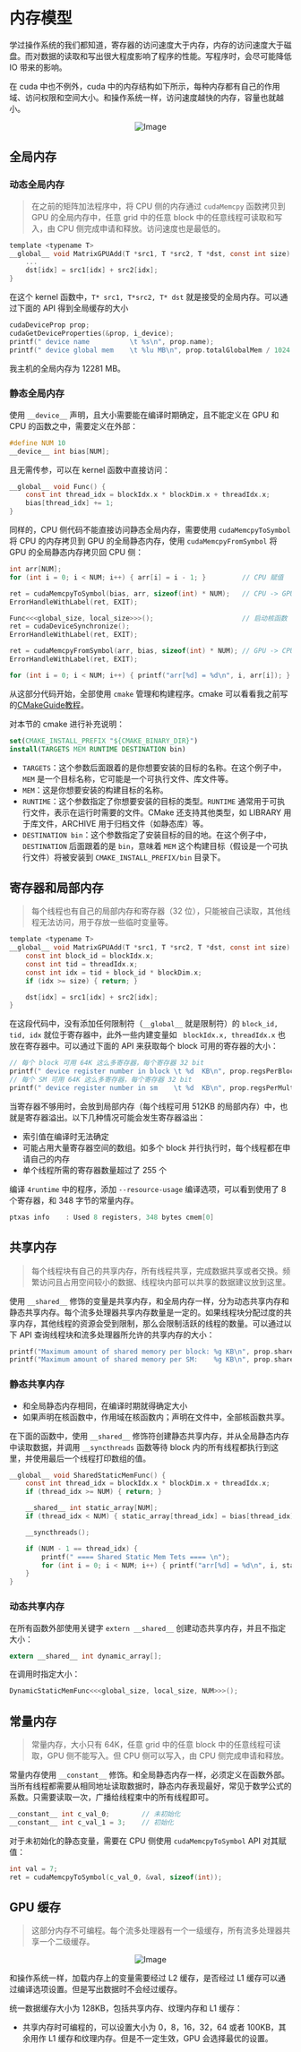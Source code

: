 # 内存模型

学过操作系统的我们都知道，寄存器的访问速度大于内存，内存的访问速度大于磁盘。而对数据的读取和写出很大程度影响了程序的性能。写程序时，会尽可能降低 IO 带来的影响。

在 cuda 中也不例外，cuda 中的内存结构如下所示，每种内存都有自己的作用域、访问权限和空间大小。和操作系统一样，访问速度越快的内存，容量也就越小。

<p align="center">
  <img src="../../imgs/memory-model.png" alt="Image" />
</p>

## 全局内存

### 动态全局内存

> 在之前的矩阵加法程序中，将 CPU 侧的内存通过 `cudaMemcpy` 函数拷贝到 GPU 的全局内存中，任意 grid 中的任意 block 中的任意线程可读取和写入，由 CPU 侧完成申请和释放。访问速度也是最低的。

```c
template <typename T>
__global__ void MatrixGPUAdd(T *src1, T *src2, T *dst, const int size) {
    ...
    dst[idx] = src1[idx] + src2[idx];
}
```

在这个 kernel 函数中，`T* src1, T*src2, T* dst` 就是接受的全局内存。可以通过下面的 API 得到全局缓存的大小

```c
cudaDeviceProp prop;
cudaGetDeviceProperties(&prop, i_device);
printf(" device name          \t %s\n", prop.name);
printf(" device global mem    \t %lu MB\n", prop.totalGlobalMem / 1024 / 1024);
```

我主机的全局内存为 12281 MB。

### 静态全局内存

使用 `__device__` 声明，且大小需要能在编译时期确定，且不能定义在 GPU 和 CPU 的函数之中，需要定义在外部：

```c
#define NUM 10
__device__ int bias[NUM];
```

且无需传参，可以在 kernel 函数中直接访问：

```c
__global__ void Func() {
    const int thread_idx = blockIdx.x * blockDim.x + threadIdx.x;
    bias[thread_idx] += 1;
}
```

同样的，CPU 侧代码不能直接访问静态全局内存，需要使用 `cudaMemcpyToSymbol` 将 CPU 的内存拷贝到 GPU 的全局静态内存，使用 `cudaMemcpyFromSymbol` 将 GPU 的全局静态内存拷贝回 CPU 侧：

```c
int arr[NUM];
for (int i = 0; i < NUM; i++) { arr[i] = i - 1; }         // CPU 赋值

ret = cudaMemcpyToSymbol(bias, arr, sizeof(int) * NUM);   // CPU -> GPU
ErrorHandleWithLabel(ret, EXIT);

Func<<<global_size, local_size>>>();                      // 启动核函数
ret = cudaDeviceSynchronize();
ErrorHandleWithLabel(ret, EXIT);

ret = cudaMemcpyFromSymbol(arr, bias, sizeof(int) * NUM); // GPU -> CPU
ErrorHandleWithLabel(ret, EXIT);

for (int i = 0; i < NUM; i++) { printf("arr[%d] = %d\n", i, arr[i]); }  // 查看结果
```

从这部分代码开始，全部使用 `cmake` 管理和构建程序。cmake 可以看看我之前写的[CMakeGuide教程](https://github.com/muyuuuu/CMakeGuide)。

对本节的 cmake 进行补充说明：

```cmake
set(CMAKE_INSTALL_PREFIX "${CMAKE_BINARY_DIR}")
install(TARGETS MEM RUNTIME DESTINATION bin)
```

- `TARGETS`：这个参数后面跟着的是你想要安装的目标的名称。在这个例子中，`MEM` 是一个目标名称，它可能是一个可执行文件、库文件等。
- `MEM`：这是你想要安装的构建目标的名称。
- `RUNTIME`：这个参数指定了你想要安装的目标的类型。`RUNTIME` 通常用于可执行文件，表示在运行时需要的文件。CMake 还支持其他类型，如 LIBRARY 用于库文件，ARCHIVE 用于归档文件（如静态库）等。
- `DESTINATION bin`：这个参数指定了安装目标的目的地。在这个例子中，`DESTINATION` 后面跟着的是 `bin`，意味着 `MEM` 这个构建目标（假设是一个可执行文件）将被安装到 `CMAKE_INSTALL_PREFIX/bin` 目录下。

## 寄存器和局部内存

> 每个线程也有自己的局部内存和寄存器（32 位），只能被自己读取，其他线程无法访问，用于存放一些临时变量等。

```c
template <typename T>
__global__ void MatrixGPUAdd(T *src1, T *src2, T *dst, const int size) {
    const int block_id = blockIdx.x;
    const int tid = threadIdx.x;
    const int idx = tid + block_id * blockDim.x;
    if (idx >= size) { return; }

    dst[idx] = src1[idx] + src2[idx];
}
```

在这段代码中，没有添加任何限制符（`__global__` 就是限制符）的 `block_id, tid, idx` 就位于寄存器中，此外一些内建变量如 ` blockIdx.x, threadIdx.x` 也放在寄存器中。可以通过下面的 API 来获取每个 block 可用的寄存器的大小：

```c
// 每个 block 可用 64K 这么多寄存器，每个寄存器 32 bit
printf(" device register number in block \t %d  KB\n", prop.regsPerBlock / 1024);  
// 每个 SM 可用 64K 这么多寄存器，每个寄存器 32 bit
printf(" device register number in sm    \t %d  KB\n", prop.regsPerMultiprocessor / 1024);
```

当寄存器不够用时，会放到局部内存（每个线程可用 512KB 的局部内存）中，也就是寄存器溢出。以下几种情况可能会发生寄存器溢出：

- 索引值在编译时无法确定
- 可能占用大量寄存器空间的数组。如多个 block 并行执行时，每个线程都在申请自己的内存
- 单个线程所需的寄存器数量超过了 255 个

编译 `4runtime` 中的程序，添加 `--resource-usage` 编译选项，可以看到使用了 8 个寄存器，和 348 字节的常量内存。

```c
ptxas info    : Used 8 registers, 348 bytes cmem[0]
```

## 共享内存

> 每个线程块有自己的共享内存，所有线程共享，完成数据共享或者交换。频繁访问且占用空间较小的数据、线程块内部可以共享的数据建议放到这里。

使用 `__shared__` 修饰的变量是共享内存，和全局内存一样，分为动态共享内存和静态共享内存。每个流多处理器共享内存数量是一定的。如果线程块分配过度的共享内存，其他线程的资源会受到限制，那么会限制活跃的线程的数量。可以通过以下 API 查询线程块和流多处理器所允许的共享内存的大小：

```c
printf("Maximum amount of shared memory per block: %g KB\n", prop.sharedMemPerBlock / 1024.0);            // 48 KB
printf("Maximum amount of shared memory per SM:    %g KB\n", prop.sharedMemPerMultiprocessor / 1024.0);   // 100 KB
```

### 静态共享内存

- 和全局静态内存相同，在编译时期就得确定大小
- 如果声明在核函数中，作用域在核函数内；声明在文件中，全部核函数共享。

在下面的函数中，使用 `__shared__` 修饰符创建静态共享内存，并从全局静态内存中读取数据，并调用 `__syncthreads` 函数等待 block 内的所有线程都执行到这里，并使用最后一个线程打印数组的值。

```c
__global__ void SharedStaticMemFunc() {
    const int thread_idx = blockIdx.x * blockDim.x + threadIdx.x;
    if (thread_idx >= NUM) { return; }

    __shared__ int static_array[NUM];
    if (thread_idx < NUM) { static_array[thread_idx] = bias[thread_idx]; }

    __syncthreads();

    if (NUM - 1 == thread_idx) {
        printf(" ==== Shared Static Mem Tets ==== \n");
        for (int i = 0; i < NUM; i++) { printf("arr[%d] = %d\n", i, static_array[i]); }
    }
}
```

### 动态共享内存

在所有函数外部使用关键字 `extern __shared__` 创建动态共享内存，并且不指定大小：

```c
extern __shared__ int dynamic_array[];
```

在调用时指定大小：

```c
DynamicStaticMemFunc<<<global_size, local_size, NUM>>>();
```

## 常量内存

> 常量内存，大小只有 64K，任意 grid 中的任意 block 中的任意线程可读取，GPU 侧不能写入。但 CPU 侧可以写入，由 CPU 侧完成申请和释放。

常量内存使用 `__constant__` 修饰。和全局静态内存一样，必须定义在函数外部。当所有线程都需要从相同地址读取数据时，静态内存表现最好，常见于数学公式的系数。只需要读取一次，广播给线程束中的所有线程即可。

```c
__constant__ int c_val_0;        // 未初始化
__constant__ int c_val_1 = 3;    // 初始化
```

对于未初始化的静态变量，需要在 CPU 侧使用 `cudaMemcpyToSymbol` API 对其赋值：

```c
int val = 7;
ret = cudaMemcpyToSymbol(c_val_0, &val, sizeof(int));
```

## GPU 缓存

> 这部分内存不可编程。每个流多处理器有一个一级缓存，所有流多处理器共享一个二级缓存。

<p align="center">
  <img src="../../imgs/GPU-cache.png" alt="Image" />
</p>

和操作系统一样，加载内存上的变量需要经过 L2 缓存，是否经过 L1 缓存可以通过编译选项设置。但是写出数据时不会经过缓存。

统一数据缓存大小为 128KB，包括共享内存、纹理内存和 L1 缓存：

- 共享内存时可编程的，可以设置大小为 0，8，16，32，64 或者 100KB，其余用作 L1 缓存和纹理内存。但是不一定生效，GPU 会选择最优的设置。

